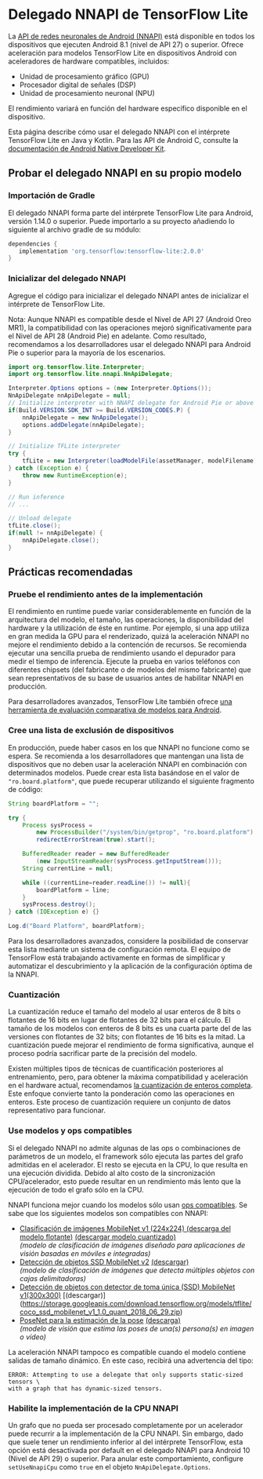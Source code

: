 # Delegado NNAPI de TensorFlow Lite

La [API de redes neuronales de Android (NNAPI)](https://developer.android.com/ndk/guides/neuralnetworks) está disponible en todos los dispositivos que ejecuten Android 8.1 (nivel de API 27) o superior. Ofrece aceleración para modelos TensorFlow Lite en dispositivos Android con aceleradores de hardware compatibles, incluidos:

- Unidad de procesamiento gráfico (GPU)
- Procesador digital de señales (DSP)
- Unidad de procesamiento neuronal (NPU)

El rendimiento variará en función del hardware específico disponible en el dispositivo.

Esta página describe cómo usar el delegado NNAPI con el intérprete TensorFlow Lite en Java y Kotlin. Para las API de Android C, consulte la [documentación de Android Native Developer Kit](https://developer.android.com/ndk/guides/neuralnetworks).

## Probar el delegado NNAPI en su propio modelo

### Importación de Gradle

El delegado NNAPI forma parte del intérprete TensorFlow Lite para Android, versión 1.14.0 o superior. Puede importarlo a su proyecto añadiendo lo siguiente al archivo gradle de su módulo:

```groovy
dependencies {
   implementation 'org.tensorflow:tensorflow-lite:2.0.0'
}
```

### Inicializar del delegado NNAPI

Agregue el código para inicializar el delegado NNAPI antes de inicializar el intérprete de TensorFlow Lite.

Nota: Aunque NNAPI es compatible desde el Nivel de API 27 (Android Oreo MR1), la compatibilidad con las operaciones mejoró significativamente para el Nivel de API 28 (Android Pie) en adelante. Como resultado, recomendamos a los desarrolladores usar el delegado NNAPI para Android Pie o superior para la mayoría de los escenarios.

```java
import org.tensorflow.lite.Interpreter;
import org.tensorflow.lite.nnapi.NnApiDelegate;

Interpreter.Options options = (new Interpreter.Options());
NnApiDelegate nnApiDelegate = null;
// Initialize interpreter with NNAPI delegate for Android Pie or above
if(Build.VERSION.SDK_INT >= Build.VERSION_CODES.P) {
    nnApiDelegate = new NnApiDelegate();
    options.addDelegate(nnApiDelegate);
}

// Initialize TFLite interpreter
try {
    tfLite = new Interpreter(loadModelFile(assetManager, modelFilename), options);
} catch (Exception e) {
    throw new RuntimeException(e);
}

// Run inference
// ...

// Unload delegate
tfLite.close();
if(null != nnApiDelegate) {
    nnApiDelegate.close();
}
```

## Prácticas recomendadas

### Pruebe el rendimiento antes de la implementación

El rendimiento en runtime puede variar considerablemente en función de la arquitectura del modelo, el tamaño, las operaciones, la disponibilidad del hardware y la utilización de éste en runtime. Por ejemplo, si una app utiliza en gran medida la GPU para el renderizado, quizá la aceleración NNAPI no mejore el rendimiento debido a la contención de recursos. Se recomienda ejecutar una sencilla prueba de rendimiento usando el depurador para medir el tiempo de inferencia. Ejecute la prueba en varios teléfonos con diferentes chipsets (del fabricante o de modelos del mismo fabricante) que sean representativos de su base de usuarios antes de habilitar NNAPI en producción.

Para desarrolladores avanzados, TensorFlow Lite también ofrece [una herramienta de evaluación comparativa de modelos para Android](https://github.com/tensorflow/tensorflow/tree/master/tensorflow/lite/tools/benchmark).

### Cree una lista de exclusión de dispositivos

En producción, puede haber casos en los que NNAPI no funcione como se espera. Se recomienda a los desarrolladores que mantengan una lista de dispositivos que no deben usar la aceleración NNAPI en combinación con determinados modelos. Puede crear esta lista basándose en el valor de `"ro.board.platform"`, que puede recuperar utilizando el siguiente fragmento de código:

```java
String boardPlatform = "";

try {
    Process sysProcess =
        new ProcessBuilder("/system/bin/getprop", "ro.board.platform").
        redirectErrorStream(true).start();

    BufferedReader reader = new BufferedReader
        (new InputStreamReader(sysProcess.getInputStream()));
    String currentLine = null;

    while ((currentLine=reader.readLine()) != null){
        boardPlatform = line;
    }
    sysProcess.destroy();
} catch (IOException e) {}

Log.d("Board Platform", boardPlatform);
```

Para los desarrolladores avanzados, considere la posibilidad de conservar esta lista mediante un sistema de configuración remota. El equipo de TensorFlow está trabajando activamente en formas de simplificar y automatizar el descubrimiento y la aplicación de la configuración óptima de la NNAPI.

### Cuantización

La cuantización reduce el tamaño del modelo al usar enteros de 8 bits o flotantes de 16 bits en lugar de flotantes de 32 bits para el cálculo. El tamaño de los modelos con enteros de 8 bits es una cuarta parte del de las versiones con flotantes de 32 bits; con flotantes de 16 bits es la mitad. La cuantización puede mejorar el rendimiento de forma significativa, aunque el proceso podría sacrificar parte de la precisión del modelo.

Existen múltiples tipos de técnicas de cuantificación posteriores al entrenamiento, pero, para obtener la máxima compatibilidad y aceleración en el hardware actual, recomendamos [la cuantización de enteros completa](post_training_quantization#full_integer_quantization_of_weights_and_activations). Este enfoque convierte tanto la ponderación como las operaciones en enteros. Este proceso de cuantización requiere un conjunto de datos representativo para funcionar.

### Use modelos y ops compatibles

Si el delegado NNAPI no admite algunas de las ops o combinaciones de parámetros de un modelo, el framework sólo ejecuta las partes del grafo admitidas en el acelerador. El resto se ejecuta en la CPU, lo que resulta en una ejecución dividida. Debido al alto costo de la sincronización CPU/acelerador, esto puede resultar en un rendimiento más lento que la ejecución de todo el grafo sólo en la CPU.

NNAPI funciona mejor cuando los modelos sólo usan [ops compatibles](https://developer.android.com/ndk/guides/neuralnetworks#model). Se sabe que los siguientes modelos son compatibles con NNAPI:

- [Clasificación de imágenes MobileNet v1 (224x224) (descarga del modelo flotante)](https://ai.googleblog.com/2017/06/mobilenets-open-source-models-for.html) [(descargar modelo cuantizado)](http://download.tensorflow.org/models/mobilenet_v1_2018_08_02/mobilenet_v1_1.0_224_quant.tgz) <br> *(modelo de clasificación de imágenes diseñado para aplicaciones de visión basadas en móviles e integradas)*
- [Detección de objetos SSD MobileNet v2](https://ai.googleblog.com/2018/07/accelerated-training-and-inference-with.html) [(descargar)](https://storage.googleapis.com/download.tensorflow.org/models/tflite/gpu/mobile_ssd_v2_float_coco.tflite) <br> *(modelo de clasificación de imágenes que detecta múltiples objetos con cajas delimitadoras)*
- [Detección de objetos con detector de toma única (SSD) MobileNet v1(300x300)](https://ai.googleblog.com/2018/07/accelerated-training-and-inference-with.html) [(descargar)] (https://storage.googleapis.com/download.tensorflow.org/models/tflite/coco_ssd_mobilenet_v1_1.0_quant_2018_06_29.zip)
- [PoseNet para la estimación de la pose](https://github.com/tensorflow/tfjs-models/tree/master/posenet) [(descarga)](https://storage.googleapis.com/download.tensorflow.org/models/tflite/gpu/multi_person_mobilenet_v1_075_float.tflite) <br> *(modelo de visión que estima las poses de una(s) persona(s) en imagen o vídeo)*

La aceleración NNAPI tampoco es compatible cuando el modelo contiene salidas de tamaño dinámico. En este caso, recibirá una advertencia del tipo:

```none
ERROR: Attempting to use a delegate that only supports static-sized tensors \
with a graph that has dynamic-sized tensors.
```

### Habilite la implementación de la CPU NNAPI

Un grafo que no pueda ser procesado completamente por un acelerador puede recurrir a la implementación de la CPU NNAPI. Sin embargo, dado que suele tener un rendimiento inferior al del intérprete TensorFlow, esta opción está desactivada por default en el delegado NNAPI para Android 10 (Nivel de API 29) o superior. Para anular este comportamiento, configure `setUseNnapiCpu` como `true` en el objeto `NnApiDelegate.Options`.
